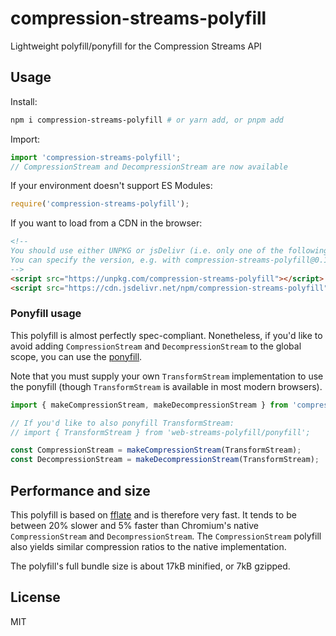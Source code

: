 # compression-streams-polyfill
Lightweight polyfill/ponyfill for the Compression Streams API

## Usage

Install:
```sh
npm i compression-streams-polyfill # or yarn add, or pnpm add
```

Import:
```js
import 'compression-streams-polyfill';
// CompressionStream and DecompressionStream are now available
```

If your environment doesn't support ES Modules:
```js
require('compression-streams-polyfill');
```

If you want to load from a CDN in the browser:

```html
<!--
You should use either UNPKG or jsDelivr (i.e. only one of the following)
You can specify the version, e.g. with compression-streams-polyfill@0.1.4
-->
<script src="https://unpkg.com/compression-streams-polyfill"></script>
<script src="https://cdn.jsdelivr.net/npm/compression-streams-polyfill"></script>
```

### Ponyfill usage

This polyfill is almost perfectly spec-compliant. Nonetheless, if you'd like to avoid adding `CompressionStream` and `DecompressionStream` to the global scope, you can use the [ponyfill](https://github.com/sindresorhus/ponyfill).

Note that you must supply your own `TransformStream` implementation to use the ponyfill (though `TransformStream` is available in most modern browsers). 
```js
import { makeCompressionStream, makeDecompressionStream } from 'compression-streams-polyfill/ponyfill';

// If you'd like to also ponyfill TransformStream:
// import { TransformStream } from 'web-streams-polyfill/ponyfill';

const CompressionStream = makeCompressionStream(TransformStream);
const DecompressionStream = makeDecompressionStream(TransformStream);
```

## Performance and size
This polyfill is based on [fflate](https://github.com/101arrowz/fflate) and is therefore very fast. It tends to be between 20% slower and 5% faster than Chromium's native `CompressionStream` and `DecompressionStream`. The `CompressionStream` polyfill also yields similar compression ratios to the native implementation.

The polyfill's full bundle size is about 17kB minified, or 7kB gzipped.

## License
MIT